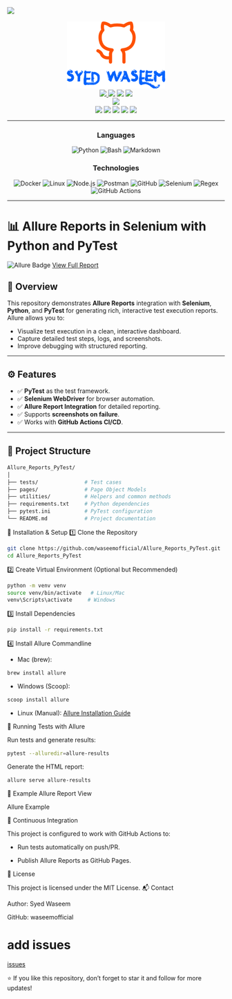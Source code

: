 <img src="https://img.shields.io/endpoint?url=https%3A%2F%2Fhits.dwyl.com%2Fwaseemofficial%2FAllure_Reports_PyTest.json%3Fcolor%3Dpink"/>

<p align="center">
  <div align="center">
    <img src="https://github.com/waseemofficial/DSA_Python/blob/main/Images/github_logo_blue.png"/>
  </div>

  <div align="center">
    <a href="https://github.com/waseemofficial">
      <img src="https://img.shields.io/badge/syed-waseem-93b023?&style=plastic"/>
    </a>
    <img src="https://img.shields.io/badge/gitlab-%23181717.svg?style=plastic&logo=gitlab&logoColor=white"/>
    <img src="https://img.shields.io/badge/Visual%20Studio%20Code-0078d7.svg?style=plastic&logo=visual-studio-code&logoColor=white"/>
    <img src="https://img.shields.io/badge/markdown-%23000000.svg?style=plastic&logo=markdown&logoColor=white"/>
  </div>

  <div align="center">
    <a href="https://github.com/waseemofficial">
      <img src="https://img.shields.io/github/followers/waseemofficial?label=Follow%20Me&style=social"/>
    </a>
    <br>
    <img src="https://img.shields.io/github/license/waseemofficial/Allure_Reports_PyTest.svg?style=flat"/>
    <img src="https://img.shields.io/github/languages/top/waseemofficial/Allure_Reports_PyTest?style=flat"/>
    <img src="https://img.shields.io/github/stars/waseemofficial/Allure_Reports_PyTest.svg?colorB=orange&style=flat"/>
    <img src="https://img.shields.io/github/languages/code-size/waseemofficial/Allure_Reports_PyTest.svg?style=flat"/>
    <img src="https://img.shields.io/github/issues-raw/waseemofficial/Allure_Reports_PyTest.svg?style=flat"/>
  </div>
</p>

---

<div align="center">

### Languages
![Python](https://img.shields.io/badge/-Python-000?&logo=Python)
![Bash](https://img.shields.io/badge/-Bash-000?&logo=gnu-bash&logoColor=white)
![Markdown](https://img.shields.io/badge/-Markdown-000?&logo=markdown)

### Technologies
![Docker](https://img.shields.io/badge/-Docker-000?&logo=Docker)
![Linux](https://img.shields.io/badge/-Linux-000?&logo=Linux)
![Node.js](https://img.shields.io/badge/-Node.js-000?&logo=node.js)
![Postman](https://img.shields.io/badge/-Postman-000?&logo=Postman)
![GitHub](https://img.shields.io/badge/-GitHub-000?&logo=GitHub)
![Selenium](https://img.shields.io/badge/-Selenium-000?&logo=Selenium)
![Regex](https://img.shields.io/badge/-Regex-000?&logo=Regex)
![GitHub Actions](https://img.shields.io/badge/-GithubActions-000?&logo=github-actions)

</div>

---

# 📊 Allure Reports in Selenium with Python and PyTest


![Allure Badge](https://img.shields.io/endpoint?url=https://waseemofficial.github.io/Allure_Reports_PyTest/allure-report/badge.json)
[View Full Report](https://waseemofficial.github.io/Allure_Reports_PyTest/allure-report/)



## 📌 Overview
This repository demonstrates **Allure Reports** integration with **Selenium**, **Python**, and **PyTest** for generating rich, interactive test execution reports.  
Allure allows you to:
- Visualize test execution in a clean, interactive dashboard.
- Capture detailed test steps, logs, and screenshots.
- Improve debugging with structured reporting.

---

## ⚙️ Features
- ✅ **PyTest** as the test framework.
- ✅ **Selenium WebDriver** for browser automation.
- ✅ **Allure Report Integration** for detailed reporting.
- ✅ Supports **screenshots on failure**.
- ✅ Works with **GitHub Actions CI/CD**.

---

## 📂 Project Structure
```bash
Allure_Reports_PyTest/
│
├── tests/               # Test cases
├── pages/               # Page Object Models
├── utilities/           # Helpers and common methods
├── requirements.txt     # Python dependencies
├── pytest.ini           # PyTest configuration
└── README.md            # Project documentation
```
🚀 Installation & Setup
1️⃣ Clone the Repository

```bash
git clone https://github.com/waseemofficial/Allure_Reports_PyTest.git
cd Allure_Reports_PyTest
```

2️⃣ Create Virtual Environment (Optional but Recommended)

```bash
python -m venv venv
source venv/bin/activate   # Linux/Mac
venv\Scripts\activate     # Windows
```

3️⃣ Install Dependencies

```bash
pip install -r requirements.txt
```

4️⃣ Install Allure Commandline

- Mac (brew):

```bash
brew install allure
```
- Windows (Scoop):

```bash
scoop install allure
```
- Linux (Manual): [Allure Installation Guide](https://docs.qameta.io/allure/)


🧪 Running Tests with Allure

Run tests and generate results:

```bash
pytest --alluredir=allure-results
```

Generate the HTML report:

```bash
allure serve allure-results
```

📸 Example Allure Report View

Allure Example

🔄 Continuous Integration

This project is configured to work with GitHub Actions to:

- Run tests automatically on push/PR.

- Publish Allure Reports as GitHub Pages.

📜 License

This project is licensed under the MIT License.
📬 Contact

Author: Syed Waseem

GitHub: waseemofficial

# add issues
[issues](https://github.com/waseemofficial/Allure_Reports_PyTest/issues/new/choose)

⭐ If you like this repository, don’t forget to star it and follow for more updates!